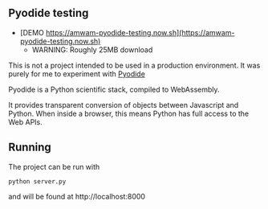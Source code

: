 ## Pyodide testing

 - [DEMO https://amwam-pyodide-testing.now.sh](https://amwam-pyodide-testing.now.sh)
     - WARNING: Roughly 25MB download

This is not a project intended to be used in a production environment. It was purely for me to experiment with [Pyodide](https://github.com/iodide-project/pyodide/)

Pyodide is a Python scientific stack, compiled to WebAssembly.

It provides transparent conversion of objects between Javascript and Python. When inside a browser, this means Python has full access to the Web APIs.

## Running

The project can be run with

    python server.py

and will be found at http://localhost:8000
